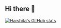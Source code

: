 ## Hi there 👋

<!--
**JamadadeHarshita/JamadadeHarshita** is a ✨ _special_ ✨ repository because its `README.md` (this file) appears on your GitHub profile.

Here are some ideas to get you started:

- 🔭 I’m currently working on ...
- 🌱 I’m currently learning ...
- 👯 I’m looking to collaborate on ...
- 🤔 I’m looking for help with ...
- 💬 Ask me about ...
- 📫 How to reach me: ...
- 😄 Pronouns: ...
- ⚡ Fun fact: ...
-->

[![Harshita's GitHub stats](https://github-readme-stats.vercel.app/api?username=JamadadeHarshita&show_icons=true&theme=dracula)](https://github.com/anuraghazra/github-readme-stats)
